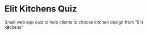 # Elit Kitchens Quiz

Small web app quiz to help clients to choose kitchen design from "Elit kitchens"
